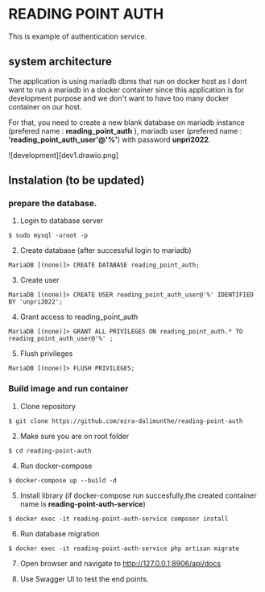 # READING POINT AUTH

This is example of authentication service. 

## system architecture

The application is using mariadb dbms that run on docker host as I dont want to run a mariadb in a docker container since this application is for development purpose and we don't want to have too many docker container on our host.

For that, you need to create a new blank database on mariadb instance (prefered name : __reading_point_auth__ ), mariadb user (prefered name : __'reading_point_auth_user'@'%'__) with password __unpri2022__. 



![development][dev1.drawio.png]

## Instalation (to be updated)
### prepare the database.

1. Login to database server
```
$ sudo mysql -uroot -p
```
2. Create database (after successful login to mariadb)
```
MariaDB [(none)]> CREATE DATABASE reading_point_auth;
```
3. Create user
```
MariaDB [(none)]> CREATE USER reading_point_auth_user@'%' IDENTIFIED BY 'unpri2022';
```
4. Grant access to reading_point_auth 
```
MariaDB [(none)]> GRANT ALL PRIVILEGES ON reading_point_auth.* TO reading_point_auth_user@'%' ;
```
5. Flush privileges
```
MariaDB [(none)]> FLUSH PRIVILEGES;
```

### Build image and run container

1. Clone repository 
   
```
$ git clone https://github.com/ezra-dalimunthe/reading-point-auth
```

2. Make sure you are on root folder
   
```
$ cd reading-point-auth
```

4. Run docker-compose

```
$ docker-compose up --build -d
```

5. Install library (if docker-compose run succesfully,the created  container name is __reading-point-auth-service__)

```
$ docker exec -it reading-point-auth-service composer install
```

6. Run database migration

```
$ docker exec -it reading-point-auth-service php artisan migrate
```

7. Open browser and navigate to http://127.0.0.1:8906/api/docs

8. Use Swagger UI to test the end points.

